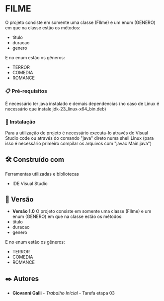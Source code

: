 # FILME

O projeto consiste em somente uma classe (FIlme) e um enum (GENERO) em que na classe estão os métodos:
* titulo
* duracao
* genero

E no enum estão os gêneros:
* TERROR
* COMEDIA
* ROMANCE

### 📋 Pré-requisitos

É necessário ter java instalado e demais dependencias (no caso de Linux é necessário que instale jdk-23_linux-x64_bin.deb)

### 🔧 Instalação

Para a utilização de projeto é necessário executa-lo através do Visual Studio code ou através do comando "java" direto numa shell Linux (para isso é necessário primeiro compilar os arquivos com "javac Main.java")

## 🛠️ Construído com

Ferramentas utilizadas e bibliotecas

* IDE Visual Studio

## 📌 Versão

* **Versão 1.0** O projeto consiste em somente uma classe (FIlme) e um enum (GENERO) em que na classe estão os métodos:
* titulo
* duracao
* genero

E no enum estão os gêneros:
* TERROR
* COMEDIA
* ROMANCE

## ✒️ Autores

* **Giovanni Galli** - *Trabalho Inicial* - Tarefa etapa 03

